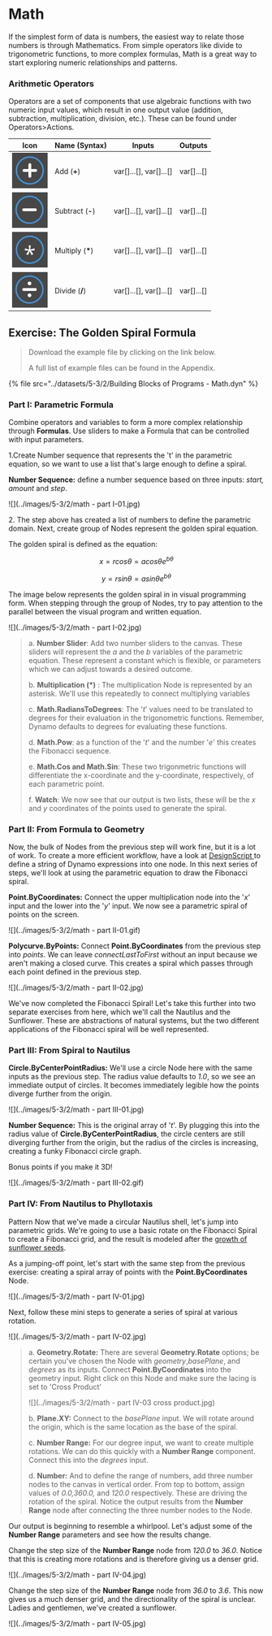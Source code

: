 # Math

If the simplest form of data is numbers, the easiest way to relate those numbers is through Mathematics. From simple operators like divide to trigonometric functions, to more complex formulas, Math is a great way to start exploring numeric relationships and patterns.

### Arithmetic Operators

Operators are a set of components that use algebraic functions with two numeric input values, which result in one output value (addition, subtraction, multiplication, division, etc.). These can be found under Operators>Actions.

| Icon                                                | Name (Syntax)     | Inputs                     | Outputs      |
| --------------------------------------------------- | ----------------- | -------------------------- | ------------ |
| ![](../images/5-3/2/addition.jpg)       | Add (**+**)       | var\[]...\[], var\[]...\[] | var\[]...\[] |
| ![](../images/5-3/2/Subtraction.jpg)    | Subtract (**-**)  | var\[]...\[], var\[]...\[] | var\[]...\[] |
| ![](../images/5-3/2/Multiplication.jpg) | Multiply (**\***) | var\[]...\[], var\[]...\[] | var\[]...\[] |
| ![](../images/5-3/2/Division.jpg)       | Divide (**/**)    | var\[]...\[], var\[]...\[] | var\[]...\[] |

## Exercise: The Golden Spiral Formula

> Download the example file by clicking on the link below.
>
> A full list of example files can be found in the Appendix.

{% file src="../datasets/5-3/2/Building Blocks of Programs - Math.dyn" %}

### Part I: Parametric Formula

Combine operators and variables to form a more complex relationship through **Formulas**. Use sliders to make a Formula that can be controlled with input parameters.

1.Create Number sequence that represents the 't' in the parametric equation, so we want to use a list that's large enough to define a spiral.

**Number Sequence:** define a number sequence based on three inputs: _start, amount_ and _step_.

![](../images/5-3/2/math - part I-01.jpg)

2\. The step above has created a list of numbers to define the parametric domain. Next, create group of Nodes represent the golden spiral equation.

The golden spiral is defined as the equation:

$$
x = r cos θ = a cos θ e^{bθ}
$$

$$
y = r sin θ = a sin θe^{bθ}
$$

The image below represents the golden spiral in in visual programming form. When stepping through the group of Nodes, try to pay attention to the parallel between the visual program and written equation.

![](../images/5-3/2/math - part I-02.jpg)

> a. **Number Slider**: Add two number sliders to the canvas. These sliders will represent the _a_ and the _b_ variables of the parametric equation. These represent a constant which is flexible, or parameters which we can adjust towards a desired outcome.
>
> b. **Multiplication (\*)** : The multiplication Node is represented by an asterisk. We'll use this repeatedly to connect multiplying variables
>
> c. **Math.RadiansToDegrees**: The '_t_' values need to be translated to degrees for their evaluation in the trigonometric functions. Remember, Dynamo defaults to degrees for evaluating these functions.
>
> d. **Math.Pow**: as a function of the '_t_' and the number '_e_' this creates the Fibonacci sequence.
>
> e. **Math.Cos and Math.Sin**: These two trigonmetric functions will differentiate the x-coordinate and the y-coordinate, respectively, of each parametric point.
>
> f. **Watch**: We now see that our output is two lists, these will be the _x_ and _y_ coordinates of the points used to generate the spiral.

### Part II: From Formula to Geometry

Now, the bulk of Nodes from the previous step will work fine, but it is a lot of work. To create a more efficient workflow, have a look at [DesignScript ](../../8\_coding\_in\_dynamo/8-1\_code-blocks-and-design-script/2-design-script-syntax.md)to define a string of Dynamo expressions into one node. In this next series of steps, we'll look at using the parametric equation to draw the Fibonacci spiral.

**Point.ByCoordinates:** Connect the upper multiplication node into the '_x_' input and the lower into the '_y_' input. We now see a parametric spiral of points on the screen.

![](../images/5-3/2/math - part II-01.gif)

**Polycurve.ByPoints:** Connect **Point.ByCoordinates** from the previous step into _points_. We can leave _connectLastToFirst_ without an input because we aren't making a closed curve. This creates a spiral which passes through each point defined in the previous step.

![](../images/5-3/2/math - part II-02.jpg)

We've now completed the Fibonacci Spiral! Let's take this further into two separate exercises from here, which we'll call the Nautilus and the Sunflower. These are abstractions of natural systems, but the two different applications of the Fibonacci spiral will be well represented.

### Part III: From Spiral to Nautilus

**Circle.ByCenterPointRadius:** We'll use a circle Node here with the same inputs as the previous step. The radius value defaults to _1.0_, so we see an immediate output of circles. It becomes immediately legible how the points diverge further from the origin.

![](../images/5-3/2/math - part III-01.jpg)

**Number Sequence:** This is the original array of '_t_'. By plugging this into the radius value of **Circle.ByCenterPointRadius**, the circle centers are still diverging further from the origin, but the radius of the circles is increasing, creating a funky Fibonacci circle graph.

Bonus points if you make it 3D!

![](../images/5-3/2/math - part III-02.gif)

### Part IV: From Nautilus to Phyllotaxis

Pattern Now that we've made a circular Nautilus shell, let's jump into parametric grids. We're going to use a basic rotate on the Fibonacci Spiral to create a Fibonacci grid, and the result is modeled after the [growth of sunflower seeds](https://blogs.unimelb.edu.au/sciencecommunication/2018/09/02/this-flower-uses-maths-to-reproduce/).

As a jumping-off point, let's start with the same step from the previous exercise: creating a spiral array of points with the **Point.ByCoordinates** Node.

![](../images/5-3/2/math - part IV-01.jpg)

Next, follow these mini steps to generate a series of spiral at various rotation.

![](../images/5-3/2/math - part IV-02.jpg)

> a. **Geometry.Rotate:** There are several **Geometry.Rotate** options; be certain you've chosen the Node with _geometry_,_basePlane_, and _degrees_ as its inputs. Connect **Point.ByCoordinates** into the geometry input. Right click on this Node and make sure the lacing is set to 'Cross Product'
>
> ![](../images/5-3/2/math - part IV-03 cross product.jpg)
>
> b. **Plane.XY:** Connect to the _basePlane_ input. We will rotate around the origin, which is the same location as the base of the spiral.
>
> c. **Number Range:** For our degree input, we want to create multiple rotations. We can do this quickly with a **Number Range** component. Connect this into the _degrees_ input.
>
> d. **Number:** And to define the range of numbers, add three number nodes to the canvas in vertical order. From top to bottom, assign values of _0.0,360.0,_ and _120.0_ respectively. These are driving the rotation of the spiral. Notice the output results from the **Number Range** node after connecting the three number nodes to the Node.

Our output is beginning to resemble a whirlpool. Let's adjust some of the **Number Range** parameters and see how the results change.

Change the step size of the **Number Range** node from _120.0_ to _36.0_. Notice that this is creating more rotations and is therefore giving us a denser grid.

![](../images/5-3/2/math - part IV-04.jpg)

Change the step size of the **Number Range** node from _36.0_ to _3.6_. This now gives us a much denser grid, and the directionality of the spiral is unclear. Ladies and gentlemen, we've created a sunflower.

![](../images/5-3/2/math - part IV-05.jpg)

